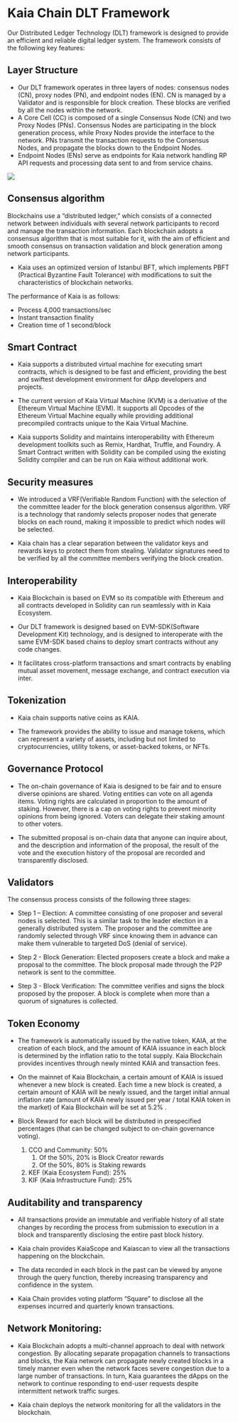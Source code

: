# Kaia Chain DLT Framework

Our Distributed Ledger Technology (DLT) framework is designed to provide an efficient and reliable digital ledger system. The framework consists of the following key features:

## Layer Structure

- Our DLT framework operates in three layers of nodes: consensus nodes (CN), proxy nodes (PN), and endpoint nodes (EN). CN is managed by a Validator and is responsible for block creation. These blocks are verified by all the nodes within the network.
- A Core Cell (CC) is composed of a single Consensus Node (CN) and two Proxy Nodes (PNs). Consensus Nodes are participating in the block generation process, while Proxy Nodes provide the interface to the network. PNs transmit the transaction requests to the Consensus Nodes, and propagate the blocks down to the Endpoint Nodes.
- Endpoint Nodes (ENs) serve as endpoints for Kaia network handling RP API requests and processing data sent to and from service chains.

![](/img/misc/kaia-nodes.jpg)

## Consensus algorithm

Blockchains use a “distributed ledger,” which consists of a connected network between individuals with several network participants to record and manage the transaction information. Each blockchain adopts a consensus algorithm that is most suitable for it, with the aim of efficient and smooth consensus on transaction validation and block generation among network participants.

- Kaia uses an optimized version of Istanbul BFT, which implements PBFT (Practical Byzantine Fault Tolerance) with modifications to suit the characteristics of blockchain networks.

The performance of Kaia is as follows:

- Process 4,000 transactions/sec
- Instant transaction finality
- Creation time of 1 second/block

## Smart Contract

- Kaia supports a distributed virtual machine for executing smart contracts, which is designed to be fast and efficient, providing the best and swiftest development environment for dApp developers and projects.

- The current version of Kaia Virtual Machine (KVM) is a derivative of the Ethereum Virtual Machine (EVM). It supports all Opcodes of the Ethereum Virtual Machine equally while providing additional precompiled contracts unique to the Kaia Virtual Machine.

- Kaia supports Solidity and maintains interoperability with Ethereum development toolkits such as Remix, Hardhat, Truffle, and Foundry. A Smart Contract written with Solidity can be compiled using the existing Solidity compiler and can be run on Kaia without additional work.

## Security measures

- We introduced a VRF(Verifiable Random Function) with the selection of the committee leader for the block generation consensus algorithm. VRF is a technology that randomly selects proposer nodes that generate blocks on each round, making it impossible to predict which nodes will be selected.

- Kaia chain has a clear separation between the validator keys and rewards keys to protect them from stealing. Validator signatures need to be verified by all the committee members verifying the block creation.

## Interoperability

- Kaia Blockchain is based on EVM so its compatible with Ethereum and all contracts developed in Solidity can run seamlessly with in Kaia Ecosystem.

- Our DLT framework is designed based on EVM-SDK(Software Development Kit) technology, and is designed to interoperate with the same EVM-SDK based chains to deploy smart contracts without any code changes.

- It facilitates cross-platform transactions and smart contracts by enabling mutual asset movement, message exchange, and contract execution via inter.

## Tokenization

- Kaia chain supports native coins as KAIA.

- The framework provides the ability to issue and manage tokens, which can represent a variety of assets, including but not limited to cryptocurrencies, utility tokens, or asset-backed tokens, or NFTs.

## Governance Protocol

- The on-chain governance of Kaia is designed to be fair and to ensure diverse opinions are shared. Voting entities can vote on all agenda items. Voting rights are calculated in proportion to the amount of staking. However, there is a cap on voting rights to prevent minority opinions from being ignored. Voters can delegate their staking amount to other voters.

- The submitted proposal is on-chain data that anyone can inquire about, and the description and information of the proposal, the result of the vote and the execution history of the proposal are recorded and transparently disclosed.

## Validators

The consensus process consists of the following three stages:

- Step 1 – Election: A committee consisting of one proposer and several nodes is selected. This is a similar task to the leader election in a generally distributed system. The proposer and the committee are randomly selected through VRF since knowing them in advance can make them vulnerable to targeted DoS (denial of service).

- Step 2 - Block Generation: Elected proposers create a block and make a proposal to the committee. The block proposal made through the P2P network is sent to the committee.

- Step 3 - Block Verification: The committee verifies and signs the block proposed by the proposer. A block is complete when more than a quorum of signatures is collected.

## Token Economy

- The framework is automatically issued by the native token, KAIA, at the creation of each block, and the amount of KAIA issuance in each block is determined by the inflation ratio to the total supply. Kaia Blockchain provides incentives through newly minted KAIA and transaction fees.

- On the mainnet of Kaia Blockchain, a certain amount of KAIA is issued whenever a new block is created. Each time a new block is created, a certain amount of KAIA will be newly issued, and the target initial annual inflation rate (amount of KAIA newly issued per year / total KAIA token in the market) of Kaia Blockchain will be set at 5.2% .

- Block Reward for each block will be distributed in prespecified percentages (that can be changed subject to on-chain governance voting).

  1. CCO and Community: 50%
      1. Of the 50%, 20% is Block Creator rewards
      2. Of the 50%, 80% is Staking rewards
  2. KEF (Kaia Ecosystem Fund): 25%
  3. KIF (Kaia Infrastructure Fund): 25%

## Auditability and transparency

- All transactions provide an immutable and verifiable history of all state changes by recording the process from submission to execution in a block and transparently disclosing the entire past block history.

- Kaia chain provides KaiaScope and Kaiascan to view all the transactions happening on the blockchain.

- The data recorded in each block in the past can be viewed by anyone through the query function, thereby increasing transparency and confidence in the system.

- Kaia Chain provides voting platform “Square” to disclose all the expenses incurred and quarterly known transactions.

## Network Monitoring:

- Kaia Blockchain adopts a multi-channel approach to deal with network congestion. By allocating separate propagation channels to transactions and blocks, the Kaia network can propagate newly created blocks in a timely manner even when the network faces severe congestion due to a large number of transactions. In turn, Kaia guarantees the dApps on the network to continue responding to end-user requests despite intermittent network traffic surges.

- Kaia chain deploys the network monitoring for all the validators in the blockchain.
